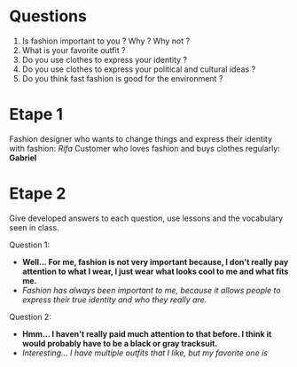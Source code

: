 # Questions
1. Is fashion important to you ? Why ? Why not ?
2. What is your favorite outfit ?
3. Do you use clothes to express your identity ?
4. Do you use clothes to express your political and cultural ideas ?
5. Do you think fast fashion is good for the environment ?
# Etape 1

Fashion designer who wants to change things and express their identity with fashion: *Rifa*
Customer who loves fashion and buys clothes regularly: **Gabriel**
# Etape 2

Give developed answers to each question, use lessons and the vocabulary seen in class.

Question 1:
- **Well… For me, fashion is not very important because, I don't really pay attention to what I wear, I just wear what looks cool to me and what fits me.**
- *Fashion has always been important to me, because it allows people to express their true identity and who they really are.*

Question 2:
- **Hmm... I haven't really paid much attention to that before. I think it would probably have to be a black or gray tracksuit.**
- *Interesting... I have multiple outfits that I like, but my favorite one is*